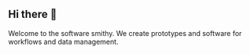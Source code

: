 ## Hi there 👋
Welcome to the software smithy. We create prototypes and software for workflows and data management.


